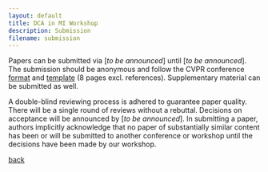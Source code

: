 ```yaml
---
layout: default
title: DCA in MI Workshop
description: Submission
filename: submission
---
```


Papers can be submitted via [_to be announced_] until [_to be announced_]. The submission should be anonymous and follow the CVPR conference [format](https://cvpr.thecvf.com/Conferences/2024/AuthorGuidelines) and [template](https://github.com/cvpr-org/author-kit/releases) (8 pages excl. references). Supplementary material can be submitted as well.

A double-blind reviewing process is adhered to guarantee paper quality. There will be a single round of reviews without a rebuttal. Decisions on acceptance will be announced by [_to be announced_]. In submitting a paper, authors implicitly acknowledge that no paper of substantially similar content has been or will be submitted to another conference or workshop until the decisions have been made by our workshop.

[back](./)
